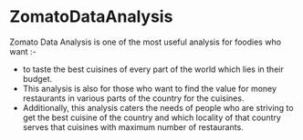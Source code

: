 # ZomatoDataAnalysis

Zomato Data Analysis is one of the most useful analysis for foodies who want :-
- to taste the best cuisines of every part of the world which lies in their budget. 
- This analysis is also for those who want to find the value for money restaurants in various parts of the country for the cuisines. 
- Additionally, this analysis caters the needs of people who are striving to get the best cuisine of the country and which locality of that country serves that cuisines
with maximum number of restaurants.
